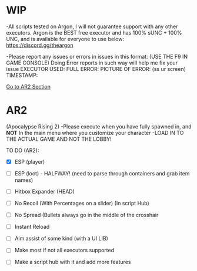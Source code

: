 # WIP

-All scripts tested on Argon, I will not guarantee support with any other executors. 
Argon is the BEST free executor and has 100% sUNC + 100% UNC, and is available for everyone to use below: 
https://discord.gg/theargon 

 -Please report any issues or errors in issues in this format: (USE THE F9 IN GAME CONSOLE)
 Doing Error reports in such way will help me fix your issue
   EXECUTOR USED:
   FULL ERROR:
   PICTURE OF ERROR: (ss ur screen)
   TIMESTAMP:
   
[Go to AR2 Section](#AR2)


# AR2
(Apocalypse Rising 2)
-Please execute when you have fully spawned in, and **NOT** In the main menu where you customize your character
-LOAD IN TO THE ACTUAL GAME AND NOT THE LOBBY!

TO DO (AR2):
- [x] ESP (player)
- [ ] ESP (loot) - HALFWAY! (need to parse through containers and grab item names)
- [ ] Hitbox Expander (HEAD)
- [ ] No Recoil (With Percentages on a slider) (In script Hub)
- [ ] No Spread (Bullets always go in the middle of the crosshair
- [ ] Instant Reload
- [ ] Aim assist of some kind (with a UI LIB)
- [ ] Make most if not all executors supported
- [ ] Make a script hub with it and add more features
 
